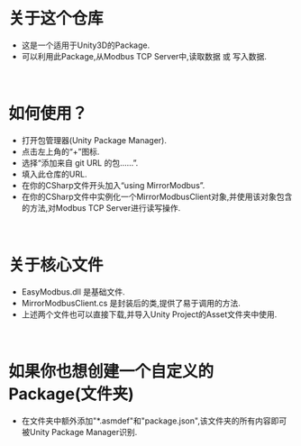 # 关于这个仓库
- 这是一个适用于Unity3D的Package.
- 可以利用此Package,从Modbus TCP Server中,读取数据 或 写入数据.
<br/>
  
# 如何使用？
- 打开包管理器(Unity Package Manager).
- 点击左上角的“+”图标.
- 选择“添加来自 git URL 的包……”.
- 填入此仓库的URL.
- 在你的CSharp文件开头加入“using MirrorModbus”.
- 在你的CSharp文件中实例化一个MirrorModbusClient对象,并使用该对象包含的方法,对Modbus TCP Server进行读写操作.
<br/>
  
# 关于核心文件
- EasyModbus.dll 是基础文件.
- MirrorModbusClient.cs 是封装后的类,提供了易于调用的方法.
- 上述两个文件也可以直接下载,并导入Unity Project的Asset文件夹中使用.
<br/>

# 如果你也想创建一个自定义的Package(文件夹)
- 在文件夹中额外添加"*.asmdef"和"package.json",该文件夹的所有内容即可被Unity Package Manager识别.
<br/>
